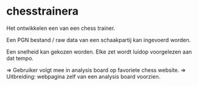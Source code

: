 # chesstrainera

Het ontwikkelen een van een chess trainer.

Een PGN bestand / raw data van een schaakpartij kan ingevoerd worden.

Een snelheid kan gekozen worden.
Elke zet wordt luidop voorgelezen aan dat tempo.

=> Gebruiker volgt mee in analysis board op favoriete chess website.
=> Uitbreiding: webpagina zelf van een analysis board voorzien.
